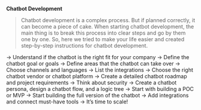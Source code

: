 __Chatbot Development__

>Chatbot development is a complex process. But if planned correctly, it can become a piece of cake. When starting chatbot development, the main thing is to break this process into clear steps and go by them one by one. So, here we tried to make your life easier and created step-by-step instructions for chatbot development.

-> Understand if the chatbot is the right fit for your company
-> Define the chatbot goal or goals
-> Define areas that the chatbot can take over
-> Choose channels and languages
-> List the integrations
-> Choose the right chatbot vendor or chatbot platform
-> Create a detailed chatbot roadmap and project requirements
-> Think about security
-> Create a chatbot persona, design a chatbot flow, and a logic tree
-> Start with building a POC or MVP
-> Start building the full version of the chatbot
-> Add integrations and connect must-have tools
-> It’s time to scale!
